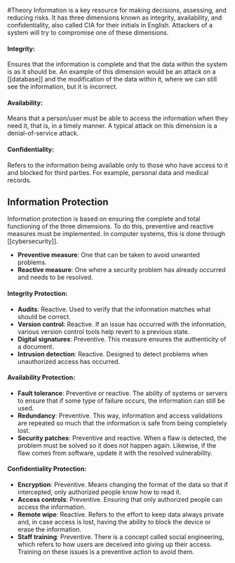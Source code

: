 #Theory 
Information is a key resource for making decisions, assessing, and reducing risks. It has three dimensions known as integrity, availability, and confidentiality, also called CIA for their initials in English. Attackers of a system will try to compromise one of these dimensions.
#### Integrity:
Ensures that the information is complete and that the data within the system is as it should be. An example of this dimension would be an attack on a [[database]] and the modification of the data within it, where we can still see the information, but it is incorrect.
#### Availability:
Means that a person/user must be able to access the information when they need it, that is, in a timely manner. A typical attack on this dimension is a denial-of-service attack.
#### Confidentiality:
Refers to the information being available only to those who have access to it and blocked for third parties. For example, personal data and medical records.

## Information Protection
Information protection is based on ensuring the complete and total functioning of the three dimensions. To do this, preventive and reactive measures must be implemented. In computer systems, this is done through [[cybersecurity]].
- **Preventive measure**: One that can be taken to avoid unwanted problems.
- **Reactive measure**: One where a security problem has already occurred and needs to be resolved.
#### Integrity Protection:
- **Audits**: Reactive. Used to verify that the information matches what should be correct.
- **Version control**: Reactive. If an issue has occurred with the information, various version control tools help revert to a previous state.
- **Digital signatures**: Preventive. This measure ensures the authenticity of a document.
- **Intrusion detection**: Reactive. Designed to detect problems when unauthorized access has occurred.
#### Availability Protection:
- **Fault tolerance**: Preventive or reactive. The ability of systems or servers to ensure that if some type of failure occurs, the information can still be used.
- **Redundancy**: Preventive. This way, information and access validations are repeated so much that the information is safe from being completely lost.
- **Security patches**: Preventive and reactive. When a flaw is detected, the problem must be solved so it does not happen again. Likewise, if the flaw comes from software, update it with the resolved vulnerability.
#### Confidentiality Protection:
- **Encryption**: Preventive. Means changing the format of the data so that if intercepted, only authorized people know how to read it.
- **Access controls**: Preventive. Ensuring that only authorized people can access the information.
- **Remote wipe**: Reactive. Refers to the effort to keep data always private and, in case access is lost, having the ability to block the device or erase the information.
- **Staff training**: Preventive. There is a concept called social engineering, which refers to how users are deceived into giving up their access. Training on these issues is a preventive action to avoid them.